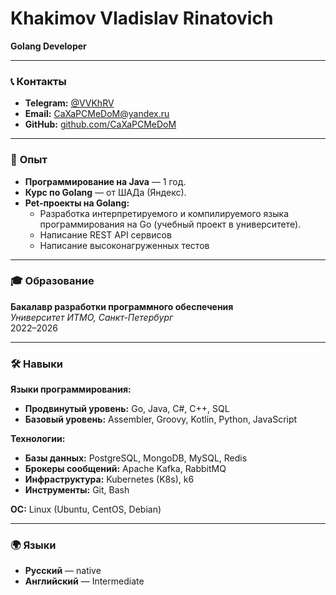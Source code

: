 # Khakimov Vladislav Rinatovich  
**Golang Developer**  

---

### 📞 **Контакты**  
- **Telegram:** [@VVKhRV](https://t.me/VVKhRV)  
- **Email:** [CaXaPCMeDoM@yandex.ru](mailto:CaXaPCMeDoM@yandex.ru)  
- **GitHub:** [github.com/CaXaPCMeDoM](https://github.com/CaXaPCMeDoM)    

---

### 💼 **Опыт**  
- **Программирование на Java** — 1 год.  
- **Курс по Golang** — от ШАДа (Яндекс).
- **Pet-проекты на Golang:**  
  - Разработка интерпретируемого и компилируемого языка программирования на Go (учебный проект в университете).
  - Написание REST API сервисов
  - Написание высоконагруженных тестов

---

### 🎓 **Образование**  
**Бакалавр разработки программного обеспечения**  
*Университет ИТМО, Санкт-Петербург*  
2022–2026  

---

### 🛠️ **Навыки**  
**Языки программирования:**  
- **Продвинутый уровень:** Go, Java, C#, C++, SQL  
- **Базовый уровень:** Assembler, Groovy, Kotlin, Python, JavaScript  

**Технологии:**  
- **Базы данных:** PostgreSQL, MongoDB, MySQL, Redis  
- **Брокеры сообщений:** Apache Kafka, RabbitMQ  
- **Инфраструктура:** Kubernetes (K8s), k6  
- **Инструменты:** Git, Bash  

**ОС:** Linux (Ubuntu, CentOS, Debian)  

---

### 🌍 **Языки**  
- **Русский** — native
- **Английский** — Intermediate  
